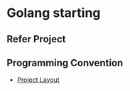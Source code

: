 # Golang starting

## Refer Project

## Programming Convention

* [Project Layout](https://github.com/golang-standards/project-layout/blob/master/README.md)
